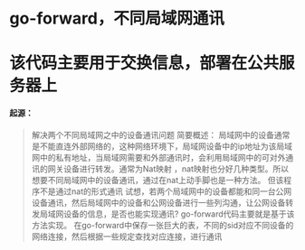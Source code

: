 # go-forward，不同局域网通讯
# 该代码主要用于交换信息，部署在公共服务器上
#### 起源：
> 解决两个不同局域网之中的设备通讯问题
> 简要概述：
> 局域网中的设备通常是不能直连外部网络的，这种网络环境下，局域网设备中的ip地址为该局域网中的私有地址，当局域网需要和外部通讯时，会利用局域网中的可对外通讯的网关设备进行转发。通常为Nat映射
> ，nat映射也分好几种类型。所以想要不同局域网中的设备通讯，通过在nat上动手脚也是一种方法。
> 但该程序不是通过nat的形式通讯
> 试想，若两个局域网中的设备都能和同一台公网设备通讯，然后局域网中的设备和公网设备进行一些列沟通，让公网设备转发局域网设备的信息，是否也能实现通讯?
> go-forward代码主要就是基于该方法实现。
> 在go-forward中保存一张巨大的表，不同的sid对应不同设备的网络连接，然后根据一些规定查找对应连接，进行通讯
